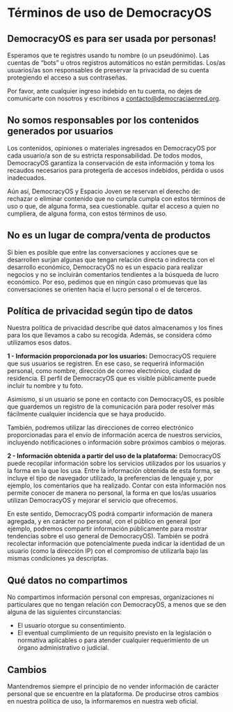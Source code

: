 Términos de uso de DemocracyOS
==============================

## DemocracyOS es para ser usada por personas!
Esperamos que te registres usando tu nombre (o un pseudónimo). Las cuentas de “bots” u otros registros automáticos no están permitidas. Los/as usuarios/as son responsables de preservar la privacidad de su cuenta protegiendo el acceso a sus contraseñas. 

Por favor, ante cualquier ingreso indebido en tu cuenta, no dejes de comunicarte con nosotros y escribinos a [contacto@democraciaenred.org](contacto@democraciaenred.org). 

## No somos responsables por los contenidos generados por usuarios
Los contenidos, opiniones o materiales ingresados en DemocracyOS por cada usuario/a son de su estricta responsabilidad. De todos modos, DemocracyOS garantiza la conservación de esta información y toma los recaudos necesarios para protegerla de accesos indebidos, pérdida o usos inadecuados.

Aún así, DemocracyOS y Espacio Joven se reservan el derecho de:
rechazar o eliminar contenido que no cumpla cumpla con estos términos de uso o que, de alguna forma, sea cuestionable.
quitar el acceso a quien no cumpliera, de alguna forma, con estos términos de uso.
 
## No es un lugar de compra/venta de productos
Si bien es posible que entre las conversaciones y acciones que se desarrollen surjan algunas que tengan relación directa o indirecta con el desarrollo económico, DemocracyOS no es un espacio para realizar negocios y no se incluirán comentarios tendientes a la búsqueda de lucro económico. Por eso, pedimos que en ningún caso promuevas que las conversaciones se orienten hacia el lucro personal o el de terceros.
 
## Política de privacidad según tipo de datos
Nuestra política de privacidad describe qué datos almacenamos y los fines para los que llevamos a cabo su recogida. Además, se considera cómo utilizamos esos datos.
 
**1 - Información proporcionada por los usuarios:** DemocracyOS requiere que sus usuarios se registren. En ese caso, se requerirá información personal, como nombre, dirección de correo electrónico, ciudad de residencia. El perfil de DemocracyOS que es visible públicamente puede incluir tu nombre y tu foto.
 
Asimismo, si un usuario se pone en contacto con DemocracyOS, es posible que guardemos un registro de la comunicación para poder resolver más fácilmente cualquier incidencia que se haya producido.
 
También, podremos utilizar las direcciones de correo electrónico proporcionadas para el envío de información acerca de nuestros servicios, incluyendo notificaciones o información sobre próximos cambios o mejoras.
 
**2 - Información obtenida a partir del uso de la plataforma:** DemocracyOS puede recopilar información sobre los servicios utilizados por los usuarios y la forma en la que los usa. Entre la información obtenida de esta forma, se incluye el tipo de navegador utilizado, la preferencias de lenguaje y, por ejemplo, los comentarios que ha realizado. Contar con esta información nos permite conocer de manera no personal, la forma en que los/as usuarios utilizan DemocracyOS y mejorar el servicio que ofrecemos.
 
En este sentido, DemocracyOS podrá compartir información de manera agregada, y en carácter no personal, con el público en general (por ejemplo, podremos compartir información públicamente para mostrar tendencias sobre el uso general de DemocracyOS). También se podrá recolectar información que potencialmente pueda indicar la identidad de un usuario (como la dirección IP) con el compromiso de utilizarla bajo las mismas condiciones ya descriptas.

## Qué datos no compartimos
No compartimos información personal con empresas, organizaciones ni particulares que no tengan relación con DemocracyOS, a menos que se den alguna de las siguientes circunstancias:
- El usuario otorgue su consentimiento.
- El eventual cumplimiento de un requisito previsto en la legislación o normativa aplicables o para atender cualquier requerimiento de un órgano administrativo o judicial.

## Cambios
Mantendremos siempre el principio de no vender información de carácter personal que se encuentre en la plataforma. De producirse otros cambios en nuestra política de uso, la informaremos en nuestra web oficial.
